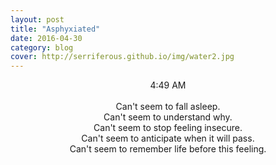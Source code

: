 ```yaml
---
layout: post
title: "Asphyxiated"
date: 2016-04-30
category: blog
cover: http://serriferous.github.io/img/water2.jpg
---
```

<div class="row">
<div class="col-md-8 col-md-offset-2">
<div class="row">
<div class="col-md-12">
<div align="center">
  <h15>4:49 AM</h15>
<br><br>
Can't seem to fall asleep. <br>
Can't seem to understand why. <br>
Can't seem to stop feeling insecure. <br>
Can't seem to anticipate when it will pass. <br>
Can't seem to remember life before this feeling. <br></div>
</div>
</div>
</div>            
</div>

